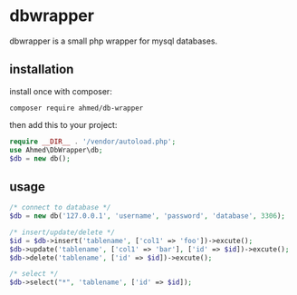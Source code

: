 #  dbwrapper 

dbwrapper is a small php wrapper for mysql databases.

## installation

install once with composer:

```
composer require ahmed/db-wrapper
```

then add this to your project:

```php
require __DIR__ . '/vendor/autoload.php';
use Ahmed\DbWrapper\db;
$db = new db();
```

## usage

```php
/* connect to database */
$db = new db('127.0.0.1', 'username', 'password', 'database', 3306);

/* insert/update/delete */
$id = $db->insert('tablename', ['col1' => 'foo'])->excute();
$db->update('tablename', ['col1' => 'bar'], ['id' => $id])->excute();
$db->delete('tablename', ['id' => $id])->excute();

/* select */
$db->select("*", 'tablename', ['id' => $id]);

```